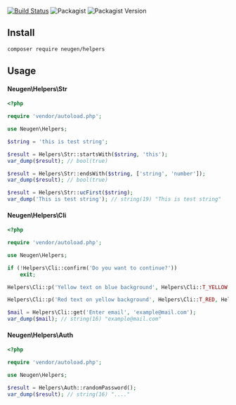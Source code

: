 [![Build Status](https://travis-ci.org/FI-LIFE/helpers.svg?branch=master)](https://travis-ci.org/FI-LIFE/helpers)
![Packagist](https://img.shields.io/packagist/l/neugen/helpers)
![Packagist Version](https://img.shields.io/packagist/v/neugen/helpers)

## Install

```bash
composer require neugen/helpers
```

## Usage

#### Neugen\Helpers\Str 

```php
<?php

require 'vendor/autoload.php';

use Neugen\Helpers;

$string = 'this is test string';

$result = Helpers\Str::startsWith($string, 'this');
var_dump($result); // bool(true)

$result = Helpers\Str::endsWith($string, ['string', 'number']);
var_dump($result); // bool(true)

$result = Helpers\Str::ucFirst($string);
var_dump('This is test string'); // string(19) "This is test string"
```

#### Neugen\Helpers\Cli 

```php
<?php

require 'vendor/autoload.php';

use Neugen\Helpers;

if (!Helpers\Cli::confirm('Do you want to continue?'))
    exit;

Helpers\Cli::p('Yellow text on blue background', Helpers\Cli::T_YELLOW, Helpers\Cli::BG_BLUE);

Helpers\Cli::p('Red text on yellow background', Helpers\Cli::T_RED, Helpers\Cli::BG_YELLOW);

$mail = Helpers\Cli::get('Enter email', 'example@mail.com');
var_dump($mail); // string(16) "example@mail.com"
```

#### Neugen\Helpers\Auth 

```php
<?php

require 'vendor/autoload.php';

use Neugen\Helpers;

$result = Helpers\Auth::randomPassword();
var_dump($result); // string(16) "...."

```
